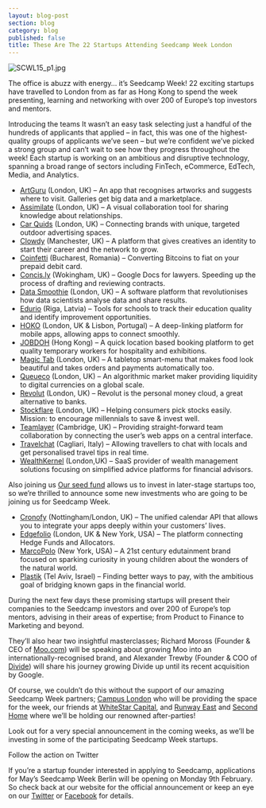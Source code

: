```yaml
---
layout: blog-post
section: blog
category: blog
published: false
title: These Are The 22 Startups Attending Seedcamp Week London
---
```

![SCWL15_p1.jpg]({{site.baseurl}}/media/SCWL15_p1.jpg)


The office is abuzz with energy… it’s Seedcamp Week! 22 exciting startups have travelled to London from as far as Hong Kong to spend the week presenting, learning and networking with over 200 of Europe’s top investors and mentors.

Introducing the teams
It wasn’t an easy task selecting just a handful of the hundreds of applicants that applied – in fact, this was one of the highest-quality groups of applicants we’ve seen – but we’re confident we’ve picked a strong group and can’t wait to see how they progress throughout the week! Each startup is working on an ambitious and disruptive technology, spanning a broad range of sectors including FinTech, eCommerce, EdTech, Media, and Analytics.

- [ArtGuru](http://www.artguru.me/) (London, UK) – An app that recognises artworks and suggests where to visit. Galleries get big data and a marketplace.
- [Assimilate](http://www.assimilate.io/) (London, UK) – A visual collaboration tool for sharing knowledge about relationships.
- [Car Quids](http://www.carquids.com/) (London, UK) – Connecting brands with unique, targeted outdoor advertising spaces.
- [Clowdy](http://www.clowdy.com/) (Manchester, UK) – A platform that gives creatives an identity to start their career and the network to grow.
- [Coinfetti](http://www.coinfetti.co/) (Bucharest, Romania) – Converting Bitcoins to fiat on your prepaid debit card.
- [Concis.ly](http://www.concis.ly/) (Wokingham, UK) – Google Docs for lawyers. Speeding up the process of drafting and reviewing contracts.
- [Data Smoothie](http://www.datasmoothie.io/) (London, UK) – A software platform that revolutionises how data scientists analyse data and share results.
- [Edurio](http://www.edurio.com/) (Riga, Latvia) – Tools for schools to track their education quality and identify improvement opportunities.
- [HOKO](http://www.hokolinks.com/) (London, UK & Lisbon, Portugal) – A deep-linking platform for mobile apps, allowing apps to connect smoothly.
- [JOBDOH](http://www.jobdoh.com/) (Hong Kong) – A quick location based booking platform to get quality temporary workers for hospitality and exhibitions.
- [Magic Tab](http://www.magictab.co.uk/) (London, UK) – A tabletop smart-menu that makes food look beautiful and takes orders and payments automatically too.
- [Queueco](http://www.queueco.com/) (London, UK) – An algorithmic market maker providing liquidity to digital currencies on a global scale.
- [Revolut](http://www.revolut.com/) (London, UK) – Revolut is the personal money cloud, a great alternative to banks.
- [Stockflare](http://www.stockflare.com/) (London, UK) – Helping consumers pick stocks easily. Mission: to encourage millennials to save & invest well.
- [Teamlayer](http://www.teamlayer.com/) (Cambridge, UK) – Providing straight-forward team collaboration by connecting the user’s web apps on a central interface.
- [Travelchat](http://www.travelchat.it/) (Cagliari, Italy) – Allowing travellers to chat with locals and get personalised travel tips in real time.
- [WealthKernel](http://www.wealthkernel.com/) (London,UK) – SaaS provider of wealth management solutions focusing on simplified advice platforms for financial advisors.

Also joining us
[Our seed fund](http://seedcamp.com/seedcamp-launches-30m-fund/) allows us to invest in later-stage startups too, so we’re thrilled to announce some new investments who are going to be joining us for Seedcamp Week.


- [Cronofy](http://www.cronofy.com/) (Nottingham/London, UK) – The unified calendar API that allows you to integrate your apps deeply within your customers’ lives.
- [Edgefolio](https://edgefolio.com/#/) (London, UK & New York, USA) – The platform connecting Hedge Funds and Allocators.
- [MarcoPolo](http://gomarcopolo.com/) (New York, USA) – A 21st century edutainment brand focused on sparking curiosity in young children about the wonders of the natural world.
- [Plastik](http://thinkplastik.com/) (Tel Aviv, Israel) – Finding better ways to pay, with the ambitious goal of bridging known gaps in the financial world.

During the next few days these promising startups will present their companies to the Seedcamp investors and over 200 of Europe’s top mentors, advising in their areas of expertise; from Product to Finance to Marketing and beyond.

They’ll also hear two insightful masterclasses; Richard Moross (Founder & CEO of [Moo.com](http://uk.moo.com/)) will be speaking about growing Moo into an internationally-recognised brand, and Alexander Trewby (Founder & COO of [Divide](https://www.divide.com/)) will share his journey growing Divide up until its recent acquisition by Google.

Of course, we couldn’t do this without the support of our amazing Seedcamp Week partners; [Campus London](https://www.campuslondon.com/) who will be providing the space for the week, our friends at [WhiteStar Capital](http://whitestarvc.com/), and [Runway East](http://runwayea.st/) and [Second Home](http://secondhome.io/) where we’ll be holding our renowned after-parties!

Look out for a very special announcement in the coming weeks, as we’ll be investing in some of the participating Seedcamp Week startups.

Follow the action on Twitter
 

If you’re a startup founder interested in applying to Seedcamp, applications for May’s Seedcamp Week Berlin will be opening on Monday 9th February. So check back at our website for the official announcement or keep an eye on our [Twitter](https://twitter.com/seedcamp) or [Facebook](https://www.facebook.com/seedcamp) for details.

